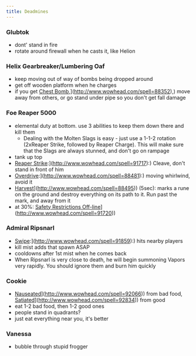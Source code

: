```yaml
---
title: Deadmines
---
```

### Glubtok
  * dont' stand in fire
  * rotate around firewall when he casts it, like Helion

### Helix Gearbreaker/Lumbering Oaf
  * keep moving out of way of bombs being dropped around
  * get off wooden platform when he charges
  * if you get [Chest Bomb]([http://www.wowhead.com/spell=88352),](http://www.wowhead.com/spell=88352),) move away from others, or go stand under pipe so you don't get fall damage

### Foe Reaper 5000
  * elemental duty at bottom.  use 3 abilities to keep them down there and kill them
    * Dealing with the Molten Slags is easy - just use a 1-1-2 rotation (2xReaper Strike, followed by Reaper Charge). This will make sure that the Slags are always stunned, and don't go on rampage
  * tank up top
  * [Reaper Strike]([http://www.wowhead.com/spell=91717):](http://www.wowhead.com/spell=91717):) Cleave, don't stand in front of him
  * [Overdrive]([http://www.wowhead.com/spell=88481):](http://www.wowhead.com/spell=88481):) moving whirlwind, avoid it
  * [Harvest]([http://www.wowhead.com/spell=88495)](http://www.wowhead.com/spell=88495)) (5sec): marks a rune on the ground and destroy everything on its path to it. Run past the mark, and away from it
  * at 30%: [Safety Restrictions Off-line]([http://www.wowhead.com/spell=91720)](http://www.wowhead.com/spell=91720))

### Admiral Ripsnarl
  * [Swipe]([http://www.wowhead.com/spell=91859):](http://www.wowhead.com/spell=91859):) hits nearby players
  * kill mist adds that spawn ASAP
  * cooldowns after 1st mist when he comes back
  * When Ripsnarl is very close to death, he will begin summoning Vapors very rapidly. You should ignore them and burn him quickly
### Cookie
  * [Nauseated]([http://www.wowhead.com/spell=92066)](http://www.wowhead.com/spell=92066)) from bad food, [Satiated]([http://www.wowhead.com/spell=92834)](http://www.wowhead.com/spell=92834)) from good
  * eat 1-2 bad food, then 1-2 good ones
  * people stand in quadrants?
  * just eat everything near you, it's better

### Vanessa
  * bubble through stupid frogger

